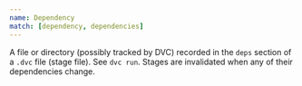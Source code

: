 ```yaml
---
name: Dependency
match: [dependency, dependencies]
---
```


A file or directory (possibly tracked by DVC) recorded in the `deps` section of
a `.dvc` file (stage file). See `dvc run`. Stages are invalidated when any of
their dependencies change.
